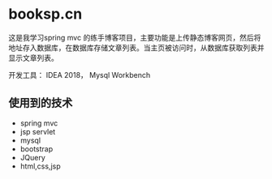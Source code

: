# booksp.cn

这是我学习spring mvc 的练手博客项目，主要功能是上传静态博客网页，然后将地址存入数据库，在数据库存储文章列表。当主页被访问时，从数据库获取列表并显示文章列表。

开发工具： IDEA 2018， Mysql Workbench

## 使用到的技术

* spring mvc
* jsp servlet
* mysql
* bootstrap
* JQuery
* html,css,jsp
